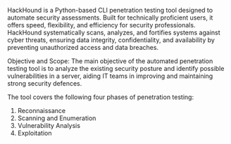 HackHound is a Python-based CLI penetration testing tool designed to automate security assessments. Built for technically proficient users, it offers speed, flexibility, and efficiency for security professionals. HackHound systematically scans, analyzes, and fortifies systems against cyber threats, ensuring data integrity, confidentiality, and availability by preventing unauthorized access and data breaches.

Objective and Scope:
The main objective of the automated penetration testing tool is to analyze the existing security posture and identify possible vulnerabilities in a server, aiding IT teams in improving and maintaining strong security defences.

The tool covers the following four phases of penetration testing:

1. Reconnaissance
2. Scanning and Enumeration
3. Vulnerability Analysis
4. Exploitation





